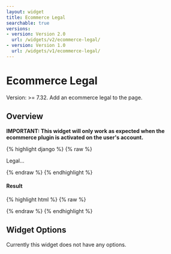 ```yaml
---
layout: widget
title: Ecommerce Legal
searchable: true
versions:
- version: Version 2.0
  url: /widgets/v2/ecommerce-legal/
- version: Version 1.0
  url: /widgets/v1/ecommerce-legal/
---
```


# Ecommerce Legal

Version: >= 7.32. Add an ecommerce legal to the page.

## Overview

**IMPORTANT: This widget will only work as expected when the ecommerce plugin is activated on the user's account.**

{% highlight django %}
{% raw %}

<div id="page-zones__main-widgets__EcomLegalWidget" data-name="ecomlegal" class="widget  widget--zone-widget">
  <div class="bk-ecomlegal  ecomlegal  widget__ecomlegal  js-text-ecomlegal">
    <p>Legal...</p>
  </div>
</div>

{% endraw %}
{% endhighlight %}


<h4>Result</h4>
{% highlight html %}
{% raw %}

  <!-- v2 widget HTML output -->

{% endraw %}
{% endhighlight %}

## Widget Options

Currently this widget does not have any options.
